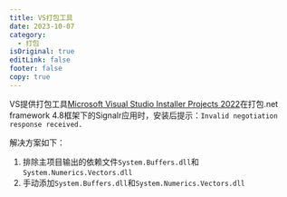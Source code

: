 ```yaml
---
title: VS打包工具
date: 2023-10-07
category:
  - 打包
isOriginal: true
editLink: false
footer: false
copy: true
---
```


VS提供打包工具[Microsoft Visual Studio Installer Projects 2022](https://marketplace.visualstudio.com/items?itemName=visualstudioclient.MicrosoftVisualStudio2022InstallerProjects)在打包.net framework 4.8框架下的Signalr应用时，安装后提示：`Invalid negotiation response received.`

解决方案如下：

1. 排除主项目输出的依赖文件`System.Buffers.dll`和`System.Numerics.Vectors.dll`
2. 手动添加`System.Buffers.dll`和`System.Numerics.Vectors.dll`
